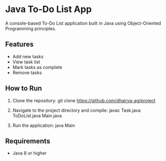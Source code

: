 # Java To-Do List App

A console-based To-Do List application built in Java using Object-Oriented Programming principles.

## Features
- Add new tasks
- View task list
- Mark tasks as complete
- Remove tasks

## How to Run
1. Clone the repository:
   git clone https://github.com/dhairya-ag/project

2. Navigate to the project directory and compile:
   javac Task.java ToDoList.java Main.java

3. Run the application:
   java Main

## Requirements
- Java 8 or higher
